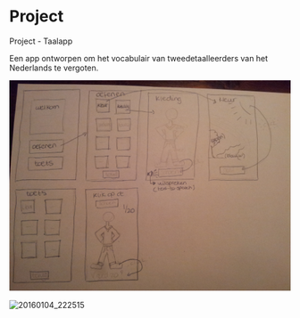 # Project

Project - Taalapp

Een app ontworpen om het vocabulair van tweedetaalleerders van het Nederlands te vergoten. 

![20160104_222515](https://github.com/RosannevanderPol/Project/blob/master/doc/20160104_222515.jpg?raw=true)

![20160104_222515](https://cloud.githubusercontent.com/assets/15331771/12101449/1e097f34-b335-11e5-9bd7-a9d2a95542a4.jpg)


